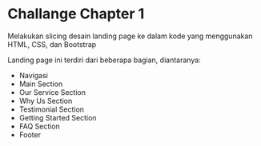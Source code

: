 Challange Chapter 1
===================
Melakukan slicing desain landing page ke dalam kode yang menggunakan HTML, CSS, dan Bootstrap

Landing page ini terdiri dari beberapa bagian, diantaranya:
- Navigasi
- Main Section
- Our Service Section
- Why Us Section
- Testimonial Section
- Getting Started Section
- FAQ Section
- Footer

